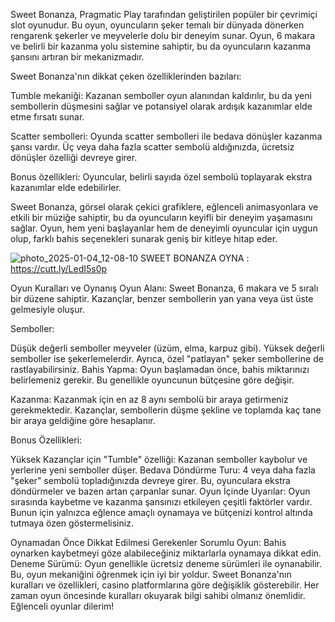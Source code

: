 Sweet Bonanza, Pragmatic Play tarafından geliştirilen popüler bir çevrimiçi slot oyunudur. Bu oyun, oyuncuların şeker temalı bir dünyada dönerken rengarenk şekerler ve meyvelerle dolu bir deneyim sunar. Oyun, 6 makara ve belirli bir kazanma yolu sistemine sahiptir, bu da oyuncuların kazanma şansını artıran bir mekanizmadır.

Sweet Bonanza'nın dikkat çeken özelliklerinden bazıları:

Tumble mekaniği: Kazanan semboller oyun alanından kaldırılır, bu da yeni sembollerin düşmesini sağlar ve potansiyel olarak ardışık kazanımlar elde etme fırsatı sunar.

Scatter sembolleri: Oyunda scatter sembolleri ile bedava dönüşler kazanma şansı vardır. Üç veya daha fazla scatter sembolü aldığınızda, ücretsiz dönüşler özelliği devreye girer.

Bonus özellikleri: Oyuncular, belirli sayıda özel sembolü toplayarak ekstra kazanımlar elde edebilirler.

Sweet Bonanza, görsel olarak çekici grafiklere, eğlenceli animasyonlara ve etkili bir müziğe sahiptir, bu da oyuncuların keyifli bir deneyim yaşamasını sağlar. Oyun, hem yeni başlayanlar hem de deneyimli oyuncular için uygun olup, farklı bahis seçenekleri sunarak geniş bir kitleye hitap eder.

![photo_2025-01-04_12-08-10](https://github.com/user-attachments/assets/657d2db5-ffe9-426c-8989-938eb4cb82b9) SWEET BONANZA OYNA : https://cutt.ly/LedI5s0p


Oyun Kuralları ve Oynanış
Oyun Alanı: Sweet Bonanza, 6 makara ve 5 sıralı bir düzene sahiptir. Kazançlar, benzer sembollerin yan yana veya üst üste gelmesiyle oluşur.

Semboller:

Düşük değerli semboller meyveler (üzüm, elma, karpuz gibi).
Yüksek değerli semboller ise şekerlemelerdir.
Ayrıca, özel "patlayan" şeker sembollerine de rastlayabilirsiniz.
Bahis Yapma: Oyun başlamadan önce, bahis miktarınızı belirlemeniz gerekir. Bu genellikle oyuncunun bütçesine göre değişir.

Kazanma: Kazanmak için en az 8 aynı sembolü bir araya getirmeniz gerekmektedir. Kazançlar, sembollerin düşme şekline ve toplamda kaç tane bir araya geldiğine göre hesaplanır.

Bonus Özellikleri:

Yüksek Kazançlar için "Tumble" özelliği: Kazanan semboller kaybolur ve yerlerine yeni semboller düşer.
Bedava Döndürme Turu: 4 veya daha fazla "şeker" sembolü topladığınızda devreye girer. Bu, oyunculara ekstra döndürmeler ve bazen artan çarpanlar sunar.
Oyun İçinde Uyarılar: Oyun sırasında kaybetme ve kazanma şansınızı etkileyen çeşitli faktörler vardır. Bunun için yalnızca eğlence amaçlı oynamaya ve bütçenizi kontrol altında tutmaya özen göstermelisiniz.

Oynamadan Önce Dikkat Edilmesi Gerekenler
Sorumlu Oyun: Bahis oynarken kaybetmeyi göze alabileceğiniz miktarlarla oynamaya dikkat edin.
Deneme Sürümü: Oyun genellikle ücretsiz deneme sürümleri ile oynanabilir. Bu, oyun mekaniğini öğrenmek için iyi bir yoldur.
Sweet Bonanza'nın kuralları ve özellikleri, casino platformlarına göre değişiklik gösterebilir. Her zaman oyun öncesinde kuralları okuyarak bilgi sahibi olmanız önemlidir. Eğlenceli oyunlar dilerim!


